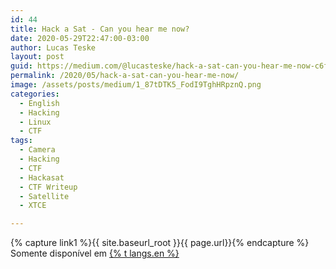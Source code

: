 ```yaml
---
id: 44
title: Hack a Sat - Can you hear me now?
date: 2020-05-29T22:47:00-03:00
author: Lucas Teske
layout: post
guid: https://medium.com/@lucasteske/hack-a-sat-can-you-hear-me-now-c6f68ed6086b
permalink: /2020/05/hack-a-sat-can-you-hear-me-now/
image: /assets/posts/medium/1_87tDTK5_FodI9TghHRpznQ.png
categories:
  - English
  - Hacking
  - Linux
  - CTF
tags:
  - Camera
  - Hacking
  - CTF
  - Hackasat
  - CTF Writeup
  - Satellite
  - XTCE

---
```



{% capture link1 %}{{ site.baseurl_root }}{{ page.url}}{% endcapture %}
Somente disponível em <a href="{{ link1 }}" >{% t langs.en %}</a>
